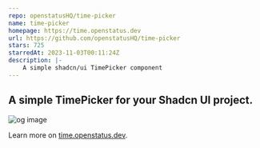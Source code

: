 ```yaml
---
repo: openstatusHQ/time-picker
name: time-picker
homepage: https://time.openstatus.dev
url: https://github.com/openstatusHQ/time-picker
stars: 725
starredAt: 2023-11-03T00:11:24Z
description: |-
    A simple shadcn/ui TimePicker component
---
```


## A simple TimePicker for your Shadcn UI project.

![og image](https://time.openstatus.dev/og-image.png)

Learn more on [time.openstatus.dev](https://time.openstatus.dev).

